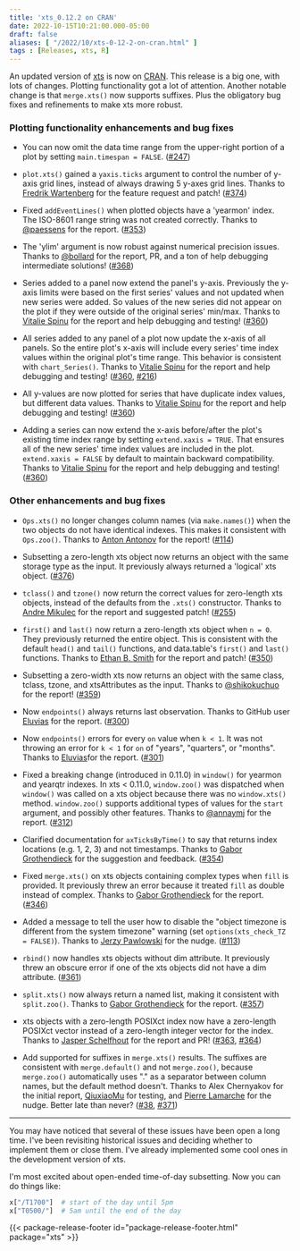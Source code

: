 ```yaml
---
title: 'xts_0.12.2 on CRAN'
date: 2022-10-15T10:21:00.000-05:00
draft: false
aliases: [ "/2022/10/xts-0-12-2-on-cran.html" ]
tags : [Releases, xts, R]
---
```


An updated version of [xts](http://cran.r-project.org/package=xts) is now on [CRAN](http://cran.r-project.org/). This release is a big one, with lots of changes. Plotting functionality got a lot of attention. Another notable change is that `merge.xts()` now supports suffixes. Plus the obligatory bug fixes and refinements to make xts more robust.

<!--more-->

### Plotting functionality enhancements and bug fixes

* You can now omit the data time range from the upper-right portion of a plot by setting `main.timespan = FALSE`. ([#247](https://github.com/joshuaulrich/xts/issues/247))

* `plot.xts()` gained a `yaxis.ticks` argument to control the number of y-axis grid lines, instead of always drawing 5 y-axes grid lines. Thanks to [Fredrik Wartenberg](https://github.com/FredrikWartenberg) for the feature request and patch! ([#374](https://github.com/joshuaulrich/xts/issues/374))

* Fixed `addEventLines()` when plotted objects have a 'yearmon' index. The ISO-8601 range string was not created correctly. Thanks to [@paessens](https://github.com/paessens) for the report. ([#353](https://github.com/joshuaulrich/xts/issues/353))

* The 'ylim' argument is now robust against numerical precision issues. Thanks to [@bollard](https://github.com/bollard) for the report, PR, and a ton of help debugging intermediate solutions! ([#368](https://github.com/joshuaulrich/xts/issues/368))

* Series added to a panel now extend the panel's y-axis. Previously the y-axis limits were based on the first series' values and not updated when new series were added. So values of the new series did not appear on the plot if they were outside of the original series' min/max. Thanks to [Vitalie Spinu](https://github.com/vspinu) for the report and help debugging and testing! ([#360](https://github.com/joshuaulrich/xts/issues/360))

* All series added to any panel of a plot now update the x-axis of all panels. So the entire plot's x-axis will include every series' time index values within the original plot's time range. This behavior is consistent with `chart_Series()`. Thanks to [Vitalie Spinu](https://github.com/vspinu) for the report and help debugging and testing! ([#360](https://github.com/joshuaulrich/xts/issues/360), [#216](https://github.com/joshuaulrich/xts/issues/216))

* All y-values are now plotted for series that have duplicate index values, but different data values. Thanks to [Vitalie Spinu](https://github.com/vspinu) for the report and help debugging and testing! ([#360](https://github.com/joshuaulrich/xts/issues/360))

* Adding a series can now extend the x-axis before/after the plot's existing time index range by setting `extend.xaxis = TRUE`. That ensures all of the new series' time index values are included in the plot. `extend.xaxis = FALSE` by default to maintain backward compatibility. Thanks to [Vitalie Spinu](https://github.com/vspinu) for the report and help debugging and testing! ([#360](https://github.com/joshuaulrich/xts/issues/360))

### Other enhancements and bug fixes

* `Ops.xts()` no longer changes column names (via `make.names()`) when the two objects do not have identical indexes. This makes it consistent with `Ops.zoo()`. Thanks to [Anton Antonov](https://github.com/tonytonov) for the report! ([#114](https://github.com/joshuaulrich/xts/issues/114))

* Subsetting a zero-length xts object now returns an object with the same storage type as the input. It previously always returned a 'logical' xts object. ([#376](https://github.com/joshuaulrich/xts/issues/376))

* `tclass()` and `tzone()` now return the correct values for zero-length xts objects, instead of the defaults from the `.xts()` constructor. Thanks to [Andre Mikulec](https://github.com/AndreMikulec) for the report and suggested patch! ([#255](https://github.com/joshuaulrich/xts/issues/255))

* `first()` and `last()` now return a zero-length xts object when `n = 0`. They previously returned the entire object. This is consistent with the default `head()` and `tail()` functions, and data.table's `first()` and `last()` functions. Thanks to [Ethan B. Smith](https://github.com/ethanbsmith) for the report and patch! ([#350](https://github.com/joshuaulrich/xts/issues/350))

* Subsetting a zero-width xts now returns an object with the same class, tclass, tzone, and xtsAttributes as the input. Thanks to [@shikokuchuo](https://github.com/shikokuchuo) for the report! ([#359](https://github.com/joshuaulrich/xts/issues/359))

* Now `endpoints()` always returns last observation. Thanks to GitHub user [Eluvias](https://github.com/Eluvias) for the report. ([#300](https://github.com/joshuaulrich/xts/issues/300))

* Now `endpoints()` errors for every `on` value when `k < 1`. It was not throwing an error for `k < 1` for `on` of "years", "quarters", or "months". Thanks to [Eluvias](https://github.com/Eluvias)for the report. ([#301](https://github.com/joshuaulrich/xts/issues/301))

* Fixed a breaking change (introduced in 0.11.0) in `window()` for yearmon and yearqtr indexes. In xts < 0.11.0, `window.zoo()` was dispatched when `window()` was called on a xts object because there was no `window.xts()` method. `window.zoo()` supports additional types of values for the `start` argument, and possibly other features. Thanks to [@annaymj](https://github.com/annaymj) for the report. ([#312](https://github.com/joshuaulrich/xts/issues/312))

* Clarified documentation for `axTicksByTime()` to say that returns index locations (e.g. 1, 2, 3) and not timestamps. Thanks to [Gabor Grothendieck](https://github.com/ggrothendieck) for the suggestion and feedback. ([#354](https://github.com/joshuaulrich/xts/issues/354))

* Fixed `merge.xts()` on xts objects containing complex types when `fill` is provided. It previously threw an error because it treated `fill` as double instead of complex. Thanks to [Gabor Grothendieck](https://github.com/ggrothendieck) for the report. ([#346](https://github.com/joshuaulrich/xts/issues/346))

* Added a message to tell the user how to disable the "object timezone is different from the system timezone" warning (set `options(xts_check_TZ = FALSE)`). Thanks to [Jerzy Pawlowski](https://github.com/algoquant) for the nudge. ([#113](https://github.com/joshuaulrich/xts/issues/113))

* `rbind()` now handles xts objects without dim attribute. It previously threw an obscure error if one of the xts objects did not have a dim attribute. ([#361](https://github.com/joshuaulrich/xts/issues/361))

* `split.xts()` now always return a named list, making it consistent with `split.zoo()`. Thanks to [Gabor Grothendieck](https://github.com/ggrothendieck) for the report. ([#357](https://github.com/joshuaulrich/xts/issues/357))

* xts objects with a zero-length POSIXct index now have a zero-length POSIXct vector instead of a zero-length integer vector for the index. Thanks to [Jasper Schelfhout](https://github.com/JasperSch) for the report and PR! ([#363](https://github.com/joshuaulrich/xts/issues/363), [#364](https://github.com/joshuaulrich/xts/pulls/364))

* Add supported for suffixes in `merge.xts()` results. The suffixes are consistent with `merge.default()` and not `merge.zoo()`, because `merge.zoo()` automatically uses "." as a separator between column names, but the default method doesn't. Thanks to Alex Chernyakov for the initial report, [QiuxiaoMu](https://github.com/stucash) for testing, and [Pierre Lamarche](https://github.com/pierre-lamarche) for the nudge. Better late than never? ([#38](https://github.com/joshuaulrich/xts/issues/38), [#371](https://github.com/joshuaulrich/xts/issues/371))

----

You may have noticed that several of these issues have been open a long time. I've been revisiting historical issues and deciding whether to implement them or close them. I've already implemented some cool ones in the development version of xts.

I'm most excited about open-ended time-of-day subsetting. Now you can do things like:

```r
x["/T1700"]  # start of the day until 5pm
x["T0500/"]  # 5am until the end of the day
```

{{< package-release-footer id="package-release-footer.html" package="xts" >}}
